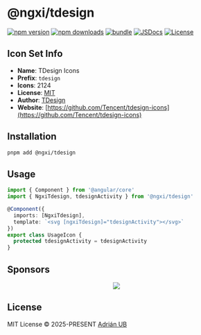 # @ngxi/tdesign

[![npm version][npm-version-src]][npm-version-href]
[![npm downloads][npm-downloads-src]][npm-downloads-href]
[![bundle][bundle-src]][bundle-href]
[![JSDocs][jsdocs-src]][jsdocs-href]
[![License][license-src]][license-href]

## Icon Set Info

- **Name**: TDesign Icons
- **Prefix**: `tdesign`
- **Icons**: 2124
- **License**: [MIT](https://github.com/Tencent/tdesign-icons/blob/main/LICENSE)
- **Author**: [TDesign](https://github.com/Tencent/tdesign-icons)
- **Website**: [https://github.com/Tencent/tdesign-icons](https://github.com/Tencent/tdesign-icons)

## Installation

```sh
pnpm add @ngxi/tdesign
```

## Usage

```ts
import { Component } from '@angular/core'
import { NgxiTdesign, tdesignActivity } from '@ngxi/tdesign'

@Component({
  imports: [NgxiTdesign],
  template: `<svg [ngxiTdesign]="tdesignActivity"></svg>`
})
export class UsageIcon {
  protected tdesignActivity = tdesignActivity
}
```

## Sponsors

<p align="center">
  <a href="https://cdn.jsdelivr.net/gh/adrian-ub/static/sponsors.svg">
    <img src='https://cdn.jsdelivr.net/gh/adrian-ub/static/sponsors.svg'/>
  </a>
</p>

## License

MIT License © 2025-PRESENT [Adrián UB](https://github.com/adrian-ub)

<!-- Badges -->

[npm-version-src]: https://img.shields.io/npm/v/@ngxi/tdesign?style=flat&colorA=080f12&colorB=1fa669
[npm-version-href]: https://npmjs.com/package/@ngxi/tdesign
[npm-downloads-src]: https://img.shields.io/npm/dm/@ngxi/tdesign?style=flat&colorA=080f12&colorB=1fa669
[npm-downloads-href]: https://npmjs.com/package/@ngxi/tdesign
[bundle-src]: https://img.shields.io/bundlephobia/minzip/@ngxi/tdesign?style=flat&colorA=080f12&colorB=1fa669&label=minzip
[bundle-href]: https://bundlephobia.com/result?p=@ngxi/tdesign
[license-src]: https://img.shields.io/npm/l/@ngxi/tdesign?style=flat&colorA=080f12&colorB=1fa669
[license-href]: https://github.com/adrian-ub/ngxi/blob/main/LICENSE
[jsdocs-src]: https://img.shields.io/badge/jsdocs-reference-080f12?style=flat&colorA=080f12&colorB=1fa669
[jsdocs-href]: https://www.jsdocs.io/package/@ngxi/tdesign
